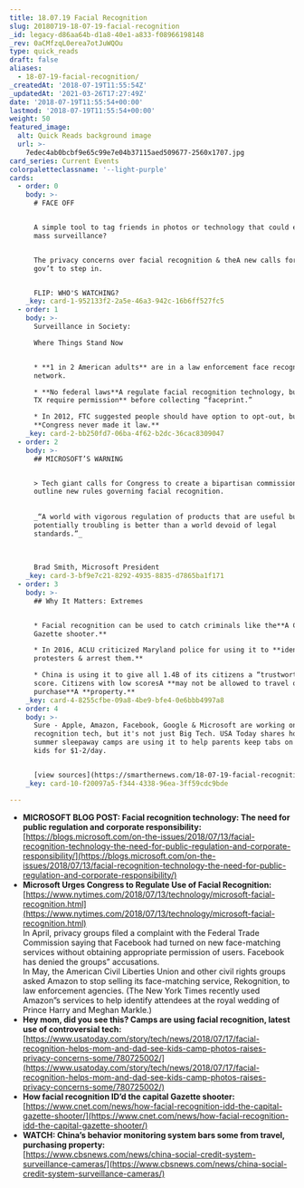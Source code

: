 ```yaml
---
title: 18.07.19 Facial Recognition
slug: 20180719-18-07-19-facial-recognition
_id: legacy-d86aa64b-d1a8-40e1-a833-f08966198148
_rev: 0aCMfzqL0erea7otJuWQOu
type: quick_reads
draft: false
aliases:
  - 18-07-19-facial-recognition/
_createdAt: '2018-07-19T11:55:54Z'
_updatedAt: '2021-03-26T17:27:49Z'
date: '2018-07-19T11:55:54+00:00'
lastmod: '2018-07-19T11:55:54+00:00'
weight: 50
featured_image:
  alt: Quick Reads background image
  url: >-
    7edec4ab0bcbf9e65c99e7e04b37115aed509677-2560x1707.jpg
card_series: Current Events
colorpaletteclassname: '--light-purple'
cards:
  - order: 0
    body: >-
      # FACE OFF


      A simple tool to tag friends in photos or technology that could enable
      mass surveillance?


      The privacy concerns over facial recognition & theA new calls for the
      gov’t to step in.


      FLIP: WHO'S WATCHING?
    _key: card-1-952133f2-2a5e-46a3-942c-16b6ff527fc5
  - order: 1
    body: >-
      Surveillance in Society:  

      Where Things Stand Now


      * **1 in 2 American adults** are in a law enforcement face recognition
      network.

      * **No federal laws**A regulate facial recognition technology, butA **IL &
      TX require permission** before collecting “faceprint.”

      * In 2012, FTC suggested people should have option to opt-out, but
      **Congress never made it law.**
    _key: card-2-bb250fd7-06ba-4f62-b2dc-36cac8309047
  - order: 2
    body: >-
      ## MICROSOFT’S WARNING


      > Tech giant calls for Congress to create a bipartisan commission to
      outline new rules governing facial recognition.  
        
        
      _“A world with vigorous regulation of products that are useful but
      potentially troubling is better than a world devoid of legal
      standards.”_  
        
        
        
      Brad Smith, Microsoft President
    _key: card-3-bf9e7c21-8292-4935-8835-d7865ba1f171
  - order: 3
    body: >-
      ## Why It Matters: Extremes


      * Facial recognition can be used to catch criminals like the**A Capital
      Gazette shooter.**

      * In 2016, ACLU criticized Maryland police for using it to **identify
      protesters & arrest them.**

      * China is using it to give all 1.4B of its citizens a “trustworthy”
      score. Citizens with low scoresA **may not be allowed to travel or
      purchase**A **property.**
    _key: card-4-8255cfbe-09a8-4be9-bfe4-0e6bbb4997a8
  - order: 4
    body: >-
      Sure - Apple, Amazon, Facebook, Google & Microsoft are working on facial
      recognition tech, but it's not just Big Tech. USA Today shares how 100
      summer sleepaway camps are using it to help parents keep tabs on their
      kids for $1-2/day.


      [view sources](https://smarthernews.com/18-07-19-facial-recognition/)
    _key: card-10-f20097a5-f344-4338-96ea-3ff59cdc9bde

---
```

* **MICROSOFT BLOG POST: Facial recognition technology: The need for public regulation and corporate responsibility:**  
[https://blogs.microsoft.com/on-the-issues/2018/07/13/facial-recognition-technology-the-need-for-public-regulation-and-corporate-responsibility/](https://blogs.microsoft.com/on-the-issues/2018/07/13/facial-recognition-technology-the-need-for-public-regulation-and-corporate-responsibility/)
* **Microsoft Urges Congress to Regulate Use of Facial Recognition:**  
[https://www.nytimes.com/2018/07/13/technology/microsoft-facial-recognition.html](https://www.nytimes.com/2018/07/13/technology/microsoft-facial-recognition.html)  
In April, privacy groups filed a complaint with the Federal Trade Commission saying that Facebook had turned on new face-matching services without obtaining appropriate permission of users. Facebook has denied the groups” accusations.  
In May, the American Civil Liberties Union and other civil rights groups asked Amazon to stop selling its face-matching service, Rekognition, to law enforcement agencies. (The New York Times recently used Amazon”s services to help identify attendees at the royal wedding of Prince Harry and Meghan Markle.)
* **Hey mom, did you see this? Camps are using facial recognition, latest use of controversial tech:**  
[https://www.usatoday.com/story/tech/news/2018/07/17/facial-recognition-helps-mom-and-dad-see-kids-camp-photos-raises-privacy-concerns-some/780725002/](https://www.usatoday.com/story/tech/news/2018/07/17/facial-recognition-helps-mom-and-dad-see-kids-camp-photos-raises-privacy-concerns-some/780725002/)
* **How facial recognition ID’d the capital Gazette shooter:**  
[https://www.cnet.com/news/how-facial-recognition-idd-the-capital-gazette-shooter/](https://www.cnet.com/news/how-facial-recognition-idd-the-capital-gazette-shooter/)
* **WATCH: China’s behavior monitoring system bars some from travel, purchasing property:**  
[https://www.cbsnews.com/news/china-social-credit-system-surveillance-cameras/](https://www.cbsnews.com/news/china-social-credit-system-surveillance-cameras/)